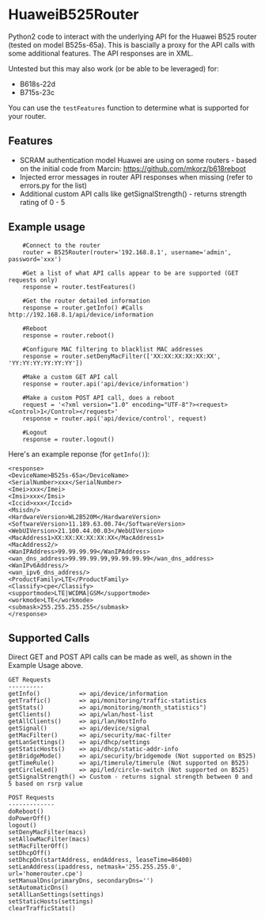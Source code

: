 # HuaweiB525Router
Python2 code to interact with the underlying API for the Huawei B525 router (tested on model B525s-65a).
This is bascially a proxy for the API calls with some additional features.
The API responses are in XML.

Untested but this may also work (or be able to be leveraged) for:
- B618s-22d
- B715s-23c

You can use the ```testFeatures``` function to determine what is supported for your router.

## Features
- SCRAM authentication model Huawei are using on some routers - based on the initial code from Marcin: https://github.com/mkorz/b618reboot
- Injected error messages in router API responses when missing (refer to errors.py for the list)
- Additional custom API calls like getSignalStrength() - returns strength rating of 0 - 5

## Example usage
```
    #Connect to the router
    router = B525Router(router='192.168.8.1', username='admin', password='xxx')

    #Get a list of what API calls appear to be are supported (GET requests only)
    response = router.testFeatures()

    #Get the router detailed information
    response = router.getInfo() #Calls http://192.168.8.1/api/device/information

    #Reboot
    response = router.reboot()

    #Configure MAC filtering to blacklist MAC addresses
    response = router.setDenyMacFilter(['XX:XX:XX:XX:XX:XX', 'YY:YY:YY:YY:YY:YY'])

    #Make a custom GET API call
    response = router.api('api/device/information')

    #Make a custom POST API call, does a reboot
    request = '<?xml version="1.0" encoding="UTF-8"?><request><Control>1</Control></request>'
    response = router.api('api/device/control', request)

    #Logout
    response = router.logout()
```

Here's an example reponse (for ```getInfo()```):
```
<response>
<DeviceName>B525s-65a</DeviceName>
<SerialNumber>xxx</SerialNumber>
<Imei>xxx</Imei>
<Imsi>xxx</Imsi>
<Iccid>xxx</Iccid>
<Msisdn/>
<HardwareVersion>WL2B520M</HardwareVersion>
<SoftwareVersion>11.189.63.00.74</SoftwareVersion>
<WebUIVersion>21.100.44.00.03</WebUIVersion>
<MacAddress1>XX:XX:XX:XX:XX:XX</MacAddress1>
<MacAddress2/>
<WanIPAddress>99.99.99.99</WanIPAddress>
<wan_dns_address>99.99.99.99,99.99.99.99</wan_dns_address>
<WanIPv6Address/>
<wan_ipv6_dns_address/>
<ProductFamily>LTE</ProductFamily>
<Classify>cpe</Classify>
<supportmode>LTE|WCDMA|GSM</supportmode>
<workmode>LTE</workmode>
<submask>255.255.255.255</submask>
</response>
```

## Supported Calls
Direct GET and POST API calls can be made as well, as shown in the Example Usage above.
```
GET Requests
----------
getInfo()           => api/device/information
getTraffic()        => api/monitoring/traffic-statistics
getStats()          => api/monitoring/month_statistics")
getClients()        => api/wlan/host-list
getAllClients()     => api/lan/HostInfo
getSignal()         => api/device/signal
getMacFilter()      => api/security/mac-filter
getLanSettings()    => api/dhcp/settings
getStaticHosts()    => api/dhcp/static-addr-info
getBridgeMode()     => api/security/bridgemode (Not supported on B525)
getTimeRule()       => api/timerule/timerule (Not supported on B525)
getCircleLed()      => api/led/circle-switch (Not supported on B525)
getSignalStrength() => Custom - returns signal strength between 0 and 5 based on rsrp value

POST Requests
-------------
doReboot()
doPowerOff()
logout()
setDenyMacFilter(macs)
setAllowMacFilter(macs)
setMacFilterOff()
setDhcpOff()
setDhcpOn(startAddress, endAddress, leaseTime=86400)
setLanAddress(ipaddress, netmask='255.255.255.0', url='homerouter.cpe')
setManualDns(primaryDns, secondaryDns='')
setAutomaticDns()
setAllLanSettings(settings)
setStaticHosts(settings)
clearTrafficStats()
```
